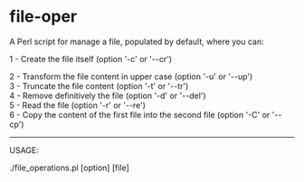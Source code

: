 # file-oper
A Perl script for manage a file, populated by default, where you can:

1 - Create the file itself (option '-c' or '--cr') <br>

2 - Transform the file content in upper case (option '-u' or '--up')<br>
3 - Truncate the file content (option '-t' or '--tr')<br>
4 - Remove definitively the file (option '-d' or '--del')<br>
5 - Read the file (option '-r' or '--re')<br>
6 - Copy the content of the first file into the second file (option '-C' or '--cp')
<hr>
USAGE:

./file_operations.pl [option] [file]
